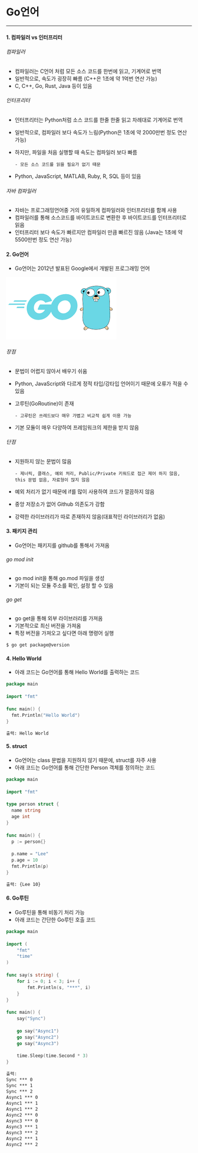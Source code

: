 # Go언어

<hr>

#### 1. 컴파일러 vs 인터프리터

###### 컴파일러

- 컴파일러는 C언어 처럼 모든 소스 코드를 한번에 읽고, 기계어로 번역
- 일반적으로, 속도가 굉장히 빠름 (C++은 1초에 약 1억번 연산 가능)
- C, C++, Go, Rust, Java 등이 있음

###### 인터프리터

- 인터프리터는 Python처럼 소스 코드를 한줄 한줄 읽고 차례대로 기계어로 번역
- 일반적으로, 컴파일러 보다 속도가 느림(Python은 1초에 약 2000만번 정도 연산 가능)
- 하지만, 파일을 처음 실행할 때 속도는 컴파일러 보다 빠름

      - 모든 소스 코드를 읽을 필요가 없기 때문

- Python, JavaScript, MATLAB, Ruby, R, SQL 등이 있음

###### 자바 컴파일러

- 자바는 프로그래밍언어중 거의 유일하게 컴파일러와 인터프리터를 함께 사용
- 컴파일러를 통해 소스코드를 바이트코드로 변환한 후 바이트코드를 인터프리터로 읽음
- 인터프리터 보다 속도가 빠르지만 컴파일러 만큼 빠르진 않음 (Java는 1초에 약 5500만번 정도 연산 가능)

#### 2. Go언어

- Go언어는 2012년 발표된 Google에서 개발된 프로그래밍 언어

![alt text](../images/gologo.png)

###### 장점

- 문법이 어렵지 않아서 배우기 쉬움
- Python, JavaScript와 다르게 정적 타입/강타입 언어이기 때문에 오류가 적을 수 있음
- 고루틴(GoRoutine)이 존재

      - 고루틴은 쓰레드보다 매우 가볍고 비교적 쉽게 이용 가능

- 기본 모듈이 매우 다양하여 프레임워크의 제한을 받지 않음

###### 단점

- 지원하지 않는 문법이 많음

      - 제너릭, 클래스, 예외 처리, Public/Private 키워드로 접근 제어 하지 않음, this 문법 없음, 자료형이 많지 않음

- 예외 처리가 없기 때문에 if를 많이 사용하여 코드가 깔끔하지 않음
- 중앙 저장소가 없어 Github 의존도가 강함
- 강력한 라이브러리가 따로 존재하지 않음(대표적인 라이브러리가 없음)

#### 3. 패키지 관리

- Go언어는 패키지를 github를 통해서 가져옴

###### go mod init

- go mod init을 통해 go.mod 파일을 생성
- 기본이 되는 모듈 주소를 확인, 설정 할 수 있음

###### go get

- go get을 통해 외부 라이브러리를 가져옴
- 기본적으로 최신 버전을 가져옴
- 특정 버전을 가져오고 싶다면 아래 명령어 실행

```bash
$ go get package@version
```

#### 4. Hello World

- 아래 코드는 Go언어를 통해 Hello World를 출력하는 코드

```go
package main

import "fmt"

func main() {
  fmt.Println("Hello World")
}
```

```
출력: Hello World
```

#### 5. struct

- Go언어는 class 문법을 지원하지 않기 때문에, struct를 자주 사용
- 아래 코드는 Go언어를 통해 간단한 Person 객체를 정의하는 코드

```go
package main

import "fmt"

type person struct {
  name string
  age int
}

func main() {
  p := person{}

  p.name = "Lee"
  p.age = 10
  fmt.Println(p)
}
```

```
출력: {Lee 10}
```

#### 6. Go루틴

- Go루틴을 통해 비동기 처리 가능
- 아래 코드는 간단한 Go루틴 호출 코드

```go
package main

import (
	"fmt"
	"time"
)

func say(s string) {
	for i := 0; i < 3; i++ {
		fmt.Println(s, "***", i)
	}
}

func main() {
	say("Sync")

	go say("Async1")
	go say("Async2")
	go say("Async3")

	time.Sleep(time.Second * 3)
}
```

```
출력:
Sync *** 0
Sync *** 1
Sync *** 2
Async1 *** 0
Async1 *** 1
Async1 *** 2
Async2 *** 0
Async3 *** 0
Async3 *** 1
Async3 *** 2
Async2 *** 1
Async2 *** 2
```

